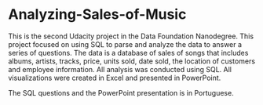 # Analyzing-Sales-of-Music
This is the second Udacity project in the Data Foundation Nanodegree. This project focused on using SQL to parse and analyze the data to answer a series of questions. The data is a database of sales of songs that includes albums, artists, tracks, price, units sold, date sold, the location of customers and employee information. All analysis was conducted using SQL. All visualizations were created in Excel and presented in PowerPoint.

The SQL questions and the PowerPoint presentation is in Portuguese.
